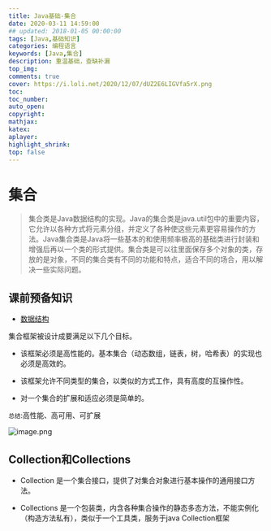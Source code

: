 ```yaml
---
title: Java基础-集合
date: 2020-03-11 14:59:00
## updated: 2018-01-05 00:00:00
tags: [Java,基础知识]
categories: 编程语言
keywords: [Java,集合]
description: 重温基础，查缺补漏
top_img:
comments: true
cover: https://i.loli.net/2020/12/07/dUZ2E6LIGVfa5rX.png
toc:
toc_number:
auto_open:
copyright:
mathjax:
katex:
aplayer:
highlight_shrink:
top: false
---
```


# 集合
> 集合类是Java数据结构的实现。Java的集合类是java.util包中的重要内容，它允许以各种方式将元素分组，并定义了各种使这些元素更容易操作的方法。Java集合类是Java将一些基本的和使用频率极高的基础类进行封装和增强后再以一个类的形式提供。集合类是可以往里面保存多个对象的类，存放的是对象，不同的集合类有不同的功能和特点，适合不同的场合，用以解决一些实际问题。

## 课前预备知识

+ [数据结构]()

集合框架被设计成要满足以下几个目标。

+ 该框架必须是高性能的。基本集合（动态数组，链表，树，哈希表）的实现也必须是高效的。

+ 该框架允许不同类型的集合，以类似的方式工作，具有高度的互操作性。

+ 对一个集合的扩展和适应必须是简单的。

`总结`:高性能、高可用、可扩展

![image.png](https://i.loli.net/2020/12/07/dUZ2E6LIGVfa5rX.png)

## Collection和Collections
+ Collection 是一个集合接口，提供了对集合对象进行基本操作的通用接口方法。

+ Collections 是一个包装类，内含各种集合操作的静态多态方法，不能实例化（构造方法私有），类似于一个工具类，服务于java Collection框架